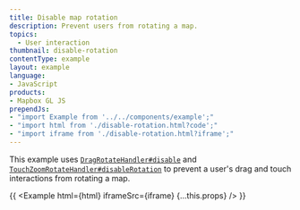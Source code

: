 ```yaml
---
title: Disable map rotation
description: Prevent users from rotating a map.
topics:
  - User interaction
thumbnail: disable-rotation
contentType: example
layout: example
language:
- JavaScript
products:
- Mapbox GL JS
prependJs:
- "import Example from '../../components/example';"
- "import html from './disable-rotation.html?code';"
- "import iframe from './disable-rotation.html?iframe';"
---
```


This example uses [`DragRotateHandler#disable`](/mapbox-gl-js/api/handlers/#dragrotatehandler) and [`TouchZoomRotateHandler#disableRotation`](/mapbox-gl-js/api/handlers/#touchzoomrotatehandler) to prevent a user's drag and touch interactions from rotating a map.

{{ <Example html={html} iframeSrc={iframe} {...this.props} /> }}
